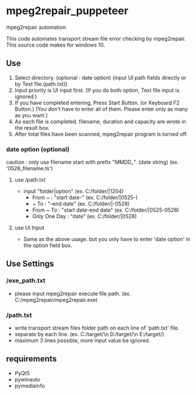 # mpeg2repair_puppeteer
mpeg2repair automation

This code automates transport stream file error checking by mpeg2repair.
This source code makes for windows 10.

## Use
 1. Select directory. (optional : date option) (input UI path fields directly or by Text file.(path.txt))
 2. Input priority is UI input first. (If you do both option, Text file input is ignored.)
 3. If you have completed entering, Press Start Button. (or Keyboard F2 Button.) (You don't have to enter all of them. Please enter only as many as you want.)
 4. As each file is completed. filename, duration and capacity are wrote in the result box.
 5. After total files have been scanned, mpeg2repair program is turned off.

### date option (optional)
caution : only use filename start with prefix "MMDD_". (date string)
(ex. '0528_filename.ts')

1. use /path.txt
   * input "folder|option" (ex. C:/folder/|1204)
     * From ~ : "start date-" (ex. C:/folder/|0525-)
     * ~ To : "-end date" (ex. C:/folder/|-0528)
     * From ~ To : "start date-end date" (ex. C:/folder/|0525-0528)
     * Only One Day : "date" (ex. C:/folder/|0528)

2. use UI Input
   * Same as the above usage. but you only have to enter 'date option' in the option field box.

## Use Settings
### /exe_path.txt
 * please input mpeg2repair execute file path. (ex. C:/mpeg2repair/mpeg2repair.exe)

### /path.txt
* write transport stream files folder path on each line of 'path.txt' file.
* separate by each line. 
  (ex.
  C:/target/\n
  D:/target/\n
  E:/target/)
* maximum 3 lines possible, more input value be ignored.

## requirements
* PyQt5
* pywinauto
* pymediainfo
